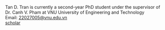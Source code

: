 Tan D. Tran is currently a second-year PhD student under the supervisor of Dr. Canh V. Pham at VNU University of Engineering and Technology  
Email:  [22027005@vnu.edu.vn](mailto:22027005@vnu.edu.vn)  
[scholar](https://scholar.google.com/citations?user=EHKNGs0AAAAJ&hl=vi)
